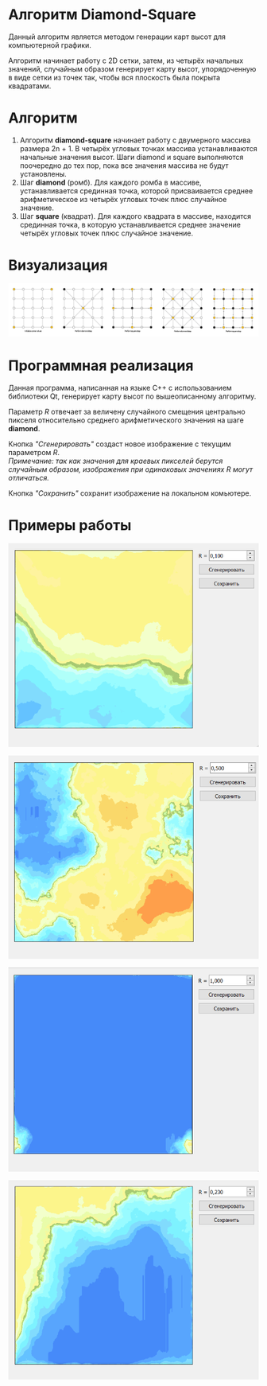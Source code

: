 # Алгоритм Diamond-Square

Данный алгоритм является методом генерации карт высот для компьютерной графики.

Алгоритм начинает работу с 2D сетки, затем, из четырёх начальных значений, случайным образом генерирует карту высот, упорядоченную в виде сетки из точек так, чтобы вся плоскость была покрыта квадратами.

# Алгоритм
1) Алгоритм **diamond-square** начинает работу с двумерного массива размера 2n + 1. В четырёх угловых точках массива устанавливаются начальные значения высот. Шаги diamond и square выполняются поочередно до тех пор, пока все значения массива не будут установлены.
2) Шаг **diamond** (ромб). Для каждого ромба в массиве, устанавливается срединная точка, которой присваивается среднее арифметическое из четырёх угловых точек плюс случайное значение.
3) Шаг **square** (квадрат). Для каждого квадрата в массиве, находится срединная точка, в которую устанавливается среднее значение четырёх угловых точек плюс случайное значение.

# Визуализация

![Визуализация Diamond-Square](https://raw.githubusercontent.com/Sergkon99/diamond_square/master/img/ds.png "Орк")

# Программная реализация

Данная программа, написанная на языке C++ с использованием библиотеки Qt, генерирует карту высот по вышеописанному алгоритму.

Параметр _R_ отвечает за величену случайного смещения центрально пикселя относительно среднего арифметического значения на шаге **diamond**.

Кнопка _"Сгенерировать"_ создаст новое изображение с текущим параметром _R_.    
*Примечание: так как значения для краевых пикселей берутся случайным образом, изображения при одинаковых значениях R могут отличаться.*

Кнопка _"Сохранить"_ сохранит изображение на локальном комьютере. 

# Примеры работы

![Пример 1](https://raw.githubusercontent.com/Sergkon99/diamond_square/master/img/3.png "Орк")

![Пример 2](https://raw.githubusercontent.com/Sergkon99/diamond_square/master/img/4.png "Орк")

![Пример 3](https://raw.githubusercontent.com/Sergkon99/diamond_square/master/img/5.png "Орк")

![Пример 4](https://raw.githubusercontent.com/Sergkon99/diamond_square/master/img/6.png "Орк")